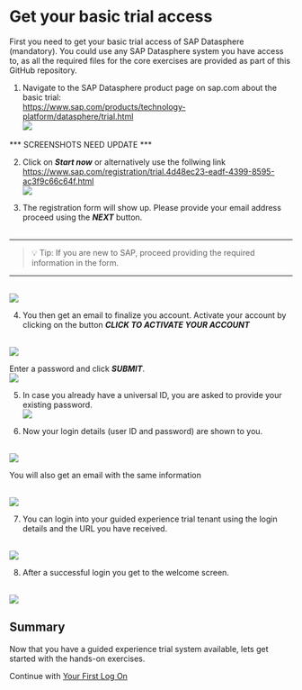# Get your basic trial access 

First you need to get your basic trial access of SAP Datasphere (mandatory). You could use any SAP Datasphere system you have access to, as all the required files for the core exercises are provided as part of this GitHub repository. 

1.	Navigate to the SAP Datasphere product page on sap.com about the basic trial: <br> https://www.sap.com/products/technology-platform/datasphere/trial.html
<br>  ![](images/01_DWC-product_page.png)

*** SCREENSHOTS NEED UPDATE ***

2.  Click on ***Start now*** or alternatively use the follwing link <br>https://www.sap.com/registration/trial.4d48ec23-eadf-4399-8595-ac3f9c66c64f.html<br>![](images/02_DWC_guided_experience.png)

3.  The registration form will show up. Please provide your email address proceed using the ***NEXT*** button.<br><br>

---

> :bulb: Tip: If you are new to SAP, proceed providing the required information in the form. 

---

<br>![](images/03_DWC_trial_reg_form.png)

4.  You then get an email to finalize you account. Activate your account by clicking on the button ***CLICK TO ACTIVATE YOUR ACCOUNT***

<br>![](images/04_DWC_finalize_account_email.png)
  
  Enter a password and click ***SUBMIT***.
  <br>![](images/05_DWC_finalize_account.png)
  
5.  In case you already have a universal ID, you are asked to provide your existing password.
<br>![](images/07_Universal_ID_PW.png)

6.  Now your login details (user ID and password) are shown to you. 

<br>![](images/08_DWC_Welcome_trial_message.png)

  You will also get an email with the same information

<br>![](images/09_DWC_welcome_trial_email.png)

7.  You can login into your guided experience trial tenant using the login details and the URL you have received.

<br>![](images/10_DWC_trial_login.png)

8.  After a successful login you get to the welcome screen.

<br>![](images/11_DWC_WelcomeScreen.png)

## Summary

Now that you have a guided experience trial system available, lets get started with the hands-on exercises.

Continue with [Your First Log On](../ex00/README_FirstLogon.md)
